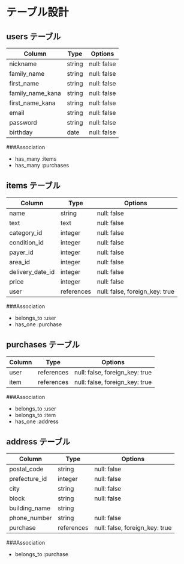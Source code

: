 # テーブル設計

## users テーブル

| Column           | Type    | Options         |
| -----------      | ------  | --------------- |
| nickname         | string  | null: false     |
| family_name      | string  | null: false     |
| first_name       | string  | null: false     |
| family_name_kana | string  | null: false     |
| first_name_kana  | string  | null: false     |
| email            | string  | null: false     |
| password         | string  | null: false     | 
| birthday         | date    | null: false     |

###Association
- has_many :items
- has_many :purchases


## items テーブル

| Column           | Type       | Options                        |
| ---------------- | ---------- | ------------------------------ |
| name             | string     | null: false                    |
| text             | text       | null: false                    |
| category_id      | integer    | null: false                    |
| condition_id     | integer    | null: false                    |
| payer_id         | integer    | null: false                    |
| area_id          | integer    | null: false                    |
| delivery_date_id | integer    | null: false                    |
| price            | integer    | null: false                    |
| user             | references | null: false, foreign_key: true |

###Association
- belongs_to :user
- has_one :purchase


## purchases テーブル

| Column  | Type       | Options                        |
| ------- | ---------- | ------------------------------ |
| user    | references | null: false, foreign_key: true | 
| item    | references | null: false, foreign_key: true |

###Association
- belongs_to :user
- belongs_to :item
- has_one :address

## address テーブル

| Column        | Type       | Options                        |
| ------------- | ---------- | ------------------------------ |
| postal_code   | string     | null: false                    |
| prefecture_id | integer    | null: false                    |
| city          | string     | null: false                    |
| block         | string     | null: false                    |
| building_name | string     |                                |
| phone_number  | string     | null: false                    |
| purchase      | references | null: false, foreign_key: true | 


###Association
- belongs_to :purchase



